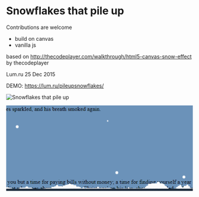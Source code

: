 # Snowflakes that pile up

Contributions are welcome

- build on canvas
- vanilla js

based on http://thecodeplayer.com/walkthrough/html5-canvas-snow-effect by thecodeplayer

Lum.ru
25 Dec 2015



DEMO:
https://lum.ru/pileupsnowflakes/


![Snowflakes that pile up](https://lum.ru/pileupsnowflakes/screenshot01.png)



![Snowflakes that pile up](https://github.com/gpnda/keepflakes-js-snow/blob/master/screenshot01.png?raw=true)                          